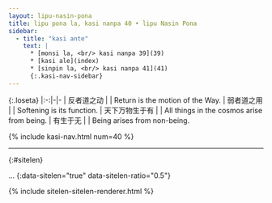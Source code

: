 ```yaml
---
layout: lipu-nasin-pona
title: lipu pona la, kasi nanpa 40 • lipu Nasin Pona
sidebar:
  - title: "kasi ante"
    text: |
      * [monsi la, <br/> kasi nanpa 39](39)
      * [kasi ale](index)
      * [sinpin la, <br/> kasi nanpa 41](41)
      {:.kasi-nav-sidebar}
---
```


{:.loseta}
|:-:|-|-
| 反者道之动     |  | Return is the motion of the Way.
| 弱者道之用     |  | Softening is its function.
| 天下万物<wbr/>生于有 |  | All things in the cosmos arise from being.
| 有生于无       |  | Being arises from non-being.

{% include kasi-nav.html num=40 %}

-------
{:#sitelen}

...
{:data-sitelen="true" data-sitelen-ratio="0.5"}

{% include sitelen-sitelen-renderer.html %}
